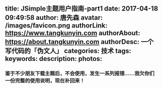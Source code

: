 title: JSimple主题用户指南-part1
date: 2017-04-18 09:49:58
author: 唐先森
avatar: /images/favicon.png
authorLink: https://www.tangkunyin.com
authorAbout: https://about.tangkunyin.com
authorDesc: 一个写代码的「伪文人」
categories: 技术
tags:
keywords:
description:
photos:
---

### 鉴于不少朋友下载主题后，不会使用，发生一系列报错......我欠你们一份完整的使用说明，现在补回来！




